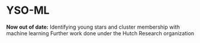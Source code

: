 # YSO-ML
__Now out of date:__ Identifying young stars and cluster membership with machine learning
Further work done under the Hutch Research organization
